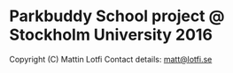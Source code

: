 # Parkbuddy School project @ Stockholm University 2016

Copyright (C) Mattin Lotfi 
Contact details: matt@lotfi.se
